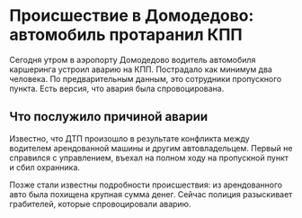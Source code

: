 Происшествие в Домодедово: автомобиль протаранил КПП
====================================================

Сегодня утром в аэропорту Домодедово водитель автомобиля каршеринга устроил аварию на КПП. Пострадало как минимум два человека. По предварительным данным, это сотрудники пропускного пункта. Есть версия, что авария была спровоцирована.

Что послужило причиной аварии
-----------------------------

Известно, что ДТП произошло в результате конфликта между водителем арендованной машины и другим автовладельцем. Первый не справился с управлением, въехал на полном ходу на пропускной пункт и сбил охранника.

Позже стали известны подробности происшествия: из арендованного авто была похищена крупная сумма денег. Сейчас полиция разыскивает грабителей, которые спровоцировали аварию.